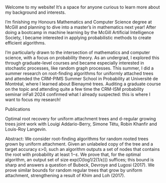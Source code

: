 Welcome to my website! It’s a space for anyone curious to learn more about my background and interests.

I’m finishing my Honours Mathematics and Computer Science degree at McGill and planning to dive into a master’s in mathematics next year! After doing a bootcamp in machine learning by the McGill Artificial Intelligence Society, I became interested in applying probabilistic methods to create efficient algorithms. 

I’m particularly drawn to the intersection of mathematics and computer science, with a focus on probability theory. As an undergrad, I explored this through graduate-level courses and became especially interested in stochastic processes, like random graph processes. This summer, I did a summer research on root-finding algorithms for uniformly attached trees and attended the CRM-PIMS Summer School in Probability at Université de Montréal, where I learned about Bienaymé trees. Auditing a graduate course on the topic and attending quite a few time the CRM-ISM probability seminar  inFall 2024 confirmed what I already suspected: this is where I want to focus my research!

Publications

Optimal root recovery for uniform attachment trees and d-regular growing trees joint work with Louigi Addario-Berry, Simone Têtu, Robin Khanfir and Louis-Roy Langevin.

Abstract: We consider root-finding algorithms for random rooted trees grown by uniform attachment. Given an unlabeled copy of the tree and a target accuracy ε>0, such an algorithm outputs a set of nodes that contains the root with probability at least 1−ε. We prove that, for the optimal algorithm, an output set of size exp(O(log1/2(1/ε))) suffices; this bound is sharp and answers a question of Bubeck, Devroye and Lugosi (2017). We prove similar bounds for random regular trees that grow by uniform attachment, strengthening a result of Khim and Loh (2017).
